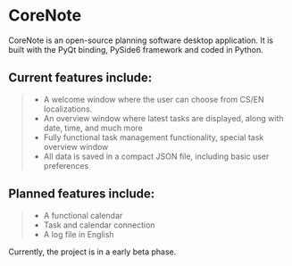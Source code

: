 # CoreNote
CoreNote is an open-source planning software desktop application. It is built with the PyQt binding, PySide6 framework and coded in Python.

## Current features include:
> - A welcome window where the user can choose from CS/EN localizations.
> - An overview window where latest tasks are displayed, along with date, time, and much more
> - Fully functional task management functionality, special task overview window
> - All data is saved in a compact JSON file, including basic user preferences

## Planned features include:
> - A functional calendar
> - Task and calendar connection
> - A log file in English

Currently, the project is in a early beta phase.
